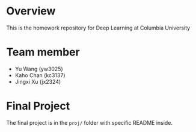 # Overview

This is the homework repository for Deep Learning at Columbia University

# Team member
- Yu Wang (yw3025)
- Kaho Chan (kc3137)
- Jingxi Xu (jx2324)

# Final Project

The final project is in the `proj/` folder with specific README inside.